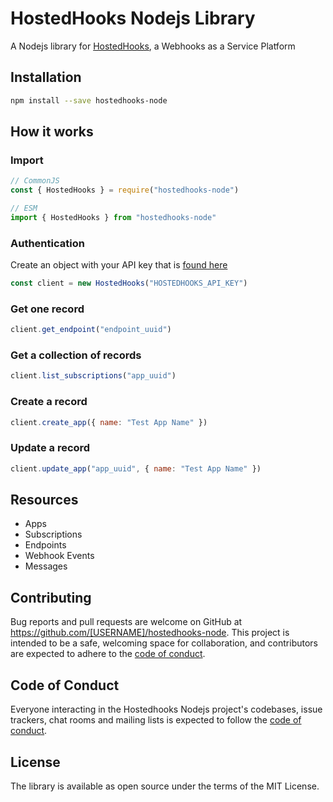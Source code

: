 # HostedHooks Nodejs Library

A Nodejs library for [HostedHooks](https://www.hostedhooks.com),  a Webhooks as a Service Platform

## Installation

```bash
npm install --save hostedhooks-node
```

## How it works

### Import

```js
// CommonJS
const { HostedHooks } = require("hostedhooks-node")

// ESM
import { HostedHooks } from "hostedhooks-node"
```

### Authentication

Create an object with your API key that is [found here](https://www.hostedhooks.com/settings/account)

```js
const client = new HostedHooks("HOSTEDHOOKS_API_KEY")
```

### Get one record

```js
client.get_endpoint("endpoint_uuid")
```
    


### Get a collection of records

```js
client.list_subscriptions("app_uuid")
```

### Create a record

```js
client.create_app({ name: "Test App Name" })
```

### Update a record

```js
client.update_app("app_uuid", { name: "Test App Name" })
```

## Resources

* Apps
* Subscriptions
* Endpoints
* Webhook Events
* Messages


## Contributing

Bug reports and pull requests are welcome on GitHub at https://github.com/[USERNAME]/hostedhooks-node. This project is intended to be a safe, welcoming space for collaboration, and contributors are expected to adhere to the [code of conduct](https://github.com/HostedHooks/hostedhooks-node/blob/master/CODE_OF_CONDUCT.md).

## Code of Conduct

Everyone interacting in the Hostedhooks Nodejs project's codebases, issue trackers, chat rooms and mailing lists is expected to follow the [code of conduct](https://github.com/HostedHooks/hostedhooks-node/blob/master/CODE_OF_CONDUCT.md).

## License
The library is available as open source under the terms of the MIT License.